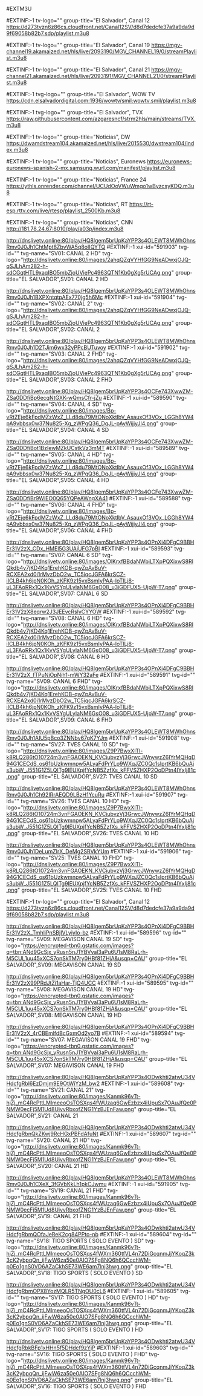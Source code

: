#EXTM3U

#EXTINF:-1 tv-logo="" group-title="El Salvador", Canal 12
https://d273tvzn6z86cs.cloudfront.net/Canal12SV/d8d7dedcfe37a9a9da9d9f69058b82b7.sdp/playlist.m3u8

#EXTINF:-1 tv-logo="" group-title="El Salvador", Canal 19
https://mgv-channel19.akamaized.net/hls/live/2093190/MGV_CHANNEL19/0/streamPlaylist.m3u8

#EXTINF:-1 tv-logo="" group-title="El Salvador", Canal 21
https://mgv-channel21.akamaized.net/hls/live/2093191/MGV_CHANNEL21/0/streamPlaylist.m3u8


#EXTINF:-1 tvg-logo="" group-title="El Salvador", WOW TV
https://cdn.elsalvadordigital.com:1936/wowtv/smil:wowtv.smil/playlist.m3u8

#EXTINF:-1 tvg-logo="" group-title="El Salvador", TVX
https://raw.githubusercontent.com/azgaresncf/strm2hls/main/streams/TVX.m3u8

#EXTINF:-1 tv-logo="" group-title="Noticias", DW
https://dwamdstream104.akamaized.net/hls/live/2015530/dwstream104/index.m3u8

#EXTINF:-1 tv-logo="" group-title="Noticias", Euronews
https://euronews-euronews-spanish-2-mx.samsung.wurl.com/manifest/playlist.m3u8

#EXTINF:-1 tv-logo="" group-title="Noticias", France 24
https://ythls.onrender.com/channel/UCUdOoVWuWmgo1wByzcsyKDQ.m3u8

#EXTINF:-1 tv-logo="" group-title="Noticias", RT
https://rt-esp.rttv.com/live/rtesp/playlist_2500Kb.m3u8

#EXTINF:-1 tv-logo="" group-title="Noticias", CNN
http://181.78.24.67:8010/play/a03p/index.m3u8




http://dnslivetv.online:80/play/HQ8lgem5brUpKaYPP3s4OLEWT8MWhOhnsRmv0J0Jh1ChtMpt8ZbvWA5q8oIIQYTQ
#EXTINF:-1 xui-id="591903" tvg-id="" tvg-name="SV01: CANAL 2 HD" tvg-logo="http://dnslivetv.online:80/images/2ahqQZqVYHfGG9NeADwxjOJQ-qSJLhAm282-h-sdCGqtHTL9xaqIBO5mbZjoUViePc4963QTN1Kb0gXg5rUCAg.png" group-title="EL SALVADOR",SV01: CANAL 2 HD

http://dnslivetv.online:80/play/HQ8lgem5brUpKaYPP3s4OLEWT8MWhOhnsRmv0J0Jh1BXPXntqtpAEx770jg5h6Mc
#EXTINF:-1 xui-id="591904" tvg-id="" tvg-name="SV02: CANAL 2" tvg-logo="http://dnslivetv.online:80/images/2ahqQZqVYHfGG9NeADwxjOJQ-qSJLhAm282-h-sdCGqtHTL9xaqIBO5mbZjoUViePc4963QTN1Kb0gXg5rUCAg.png" group-title="EL SALVADOR",SV02: CANAL 2

http://dnslivetv.online:80/play/HQ8lgem5brUpKaYPP3s4OLEWT8MWhOhnsRmv0J0Jh1D2TJim6wx32yPPcBUTuvoy
#EXTINF:-1 xui-id="591902" tvg-id="" tvg-name="SV03: CANAL 2 FHD" tvg-logo="http://dnslivetv.online:80/images/2ahqQZqVYHfGG9NeADwxjOJQ-qSJLhAm282-h-sdCGqtHTL9xaqIBO5mbZjoUViePc4963QTN1Kb0gXg5rUCAg.png" group-title="EL SALVADOR",SV03: CANAL 2 FHD

http://dnslivetv.online:80/play/HQ8lgem5brUpKaYPP3s4OCFe743XwwZM-ZSa0DDfiBp6ecqNtGXK-wQmsCfr-jZu
#EXTINF:-1 xui-id="589590" tvg-id="" tvg-name="SV04: CANAL 4 SD" tvg-logo="http://dnslivetv.online:80/images/Bp-vRtZEje6kFpdMZzWxZ_LLd8du79MtONoXktlbV_AsauxOf3VOx_LGGh8YW4pA9vbbsx0w37Nu825-Xg_zWPgQ36_DqJL-pAyWijjyJI4.png" group-title="EL SALVADOR",SV04: CANAL 4 SD

http://dnslivetv.online:80/play/HQ8lgem5brUpKaYPP3s4OCFe743XwwZM-ZSa0DDfiBot1BzIewMZkUCstkVz3mMT
#EXTINF:-1 xui-id="589589" tvg-id="" tvg-name="SV05: CANAL 4 HD" tvg-logo="http://dnslivetv.online:80/images/Bp-vRtZEje6kFpdMZzWxZ_LLd8du79MtONoXktlbV_AsauxOf3VOx_LGGh8YW4pA9vbbsx0w37Nu825-Xg_zWPgQ36_DqJL-pAyWijjyJI4.png" group-title="EL SALVADOR",SV05: CANAL 4 HD

http://dnslivetv.online:80/play/HQ8lgem5brUpKaYPP3s4OCFe743XwwZM-ZSa0DDfiBr9WlEO0Q65YQPeAWngXA41
#EXTINF:-1 xui-id="589588" tvg-id="" tvg-name="SV06: CANAL 4 FHD" tvg-logo="http://dnslivetv.online:80/images/Bp-vRtZEje6kFpdMZzWxZ_LLd8du79MtONoXktlbV_AsauxOf3VOx_LGGh8YW4pA9vbbsx0w37Nu825-Xg_zWPgQ36_DqJL-pAyWijjyJI4.png" group-title="EL SALVADOR",SV06: CANAL 4 FHD

http://dnslivetv.online:80/play/HQ8lgem5brUpKaYPP3s4OPnXi4DFgC9BBHEr31V2zX_CDx_HMEl5G3UAiUFG7pBI
#EXTINF:-1 xui-id="589593" tvg-id="" tvg-name="SV07: CANAL 6 SD" tvg-logo="http://dnslivetv.online:80/images/OlKrxfBBdaNWbiLTXpPQXixwS8RIQkdb4v7jKD4Kq1ErehKOB-qwZpAvBuV-RCXEA2xd0i1rMvzDbO2w_TC5iqcJGFA6krSCZ-iICLB4kh6jpN0KOh_zKFK9z15vxBsmIyPAA-loTILj8-uL3FAoRRx1Qx1KvVSYgULylaNM6GsO08_u3iGDFUX5-UjpW-T7.png" group-title="EL SALVADOR",SV07: CANAL 6 SD

http://dnslivetv.online:80/play/HQ8lgem5brUpKaYPP3s4OPnXi4DFgC9BBHEr31V2zX8eqrw2J3JEEvcRslyCYYOW
#EXTINF:-1 xui-id="589592" tvg-id="" tvg-name="SV08: CANAL 6 HD" tvg-logo="http://dnslivetv.online:80/images/OlKrxfBBdaNWbiLTXpPQXixwS8RIQkdb4v7jKD4Kq1ErehKOB-qwZpAvBuV-RCXEA2xd0i1rMvzDbO2w_TC5iqcJGFA6krSCZ-iICLB4kh6jpN0KOh_zKFK9z15vxBsmIyPAA-loTILj8-uL3FAoRRx1Qx1KvVSYgULylaNM6GsO08_u3iGDFUX5-UjpW-T7.png" group-title="EL SALVADOR",SV08: CANAL 6 HD

http://dnslivetv.online:80/play/HQ8lgem5brUpKaYPP3s4OPnXi4DFgC9BBHEr31V2zX_fTPuNiOpNih1-mWY32aFe
#EXTINF:-1 xui-id="589591" tvg-id="" tvg-name="SV09: CANAL 6 FHD" tvg-logo="http://dnslivetv.online:80/images/OlKrxfBBdaNWbiLTXpPQXixwS8RIQkdb4v7jKD4Kq1ErehKOB-qwZpAvBuV-RCXEA2xd0i1rMvzDbO2w_TC5iqcJGFA6krSCZ-iICLB4kh6jpN0KOh_zKFK9z15vxBsmIyPAA-loTILj8-uL3FAoRRx1Qx1KvVSYgULylaNM6GsO08_u3iGDFUX5-UjpW-T7.png" group-title="EL SALVADOR",SV09: CANAL 6 FHD

http://dnslivetv.online:80/play/HQ8lgem5brUpKaYPP3s4OLEWT8MWhOhnsRmv0J0Jh1AIU5pBco3ZNNbv67gK7YJm
#EXTINF:-1 xui-id="591908" tvg-id="" tvg-name="SV27: TVES CANAL 10 SD" tvg-logo="http://dnslivetv.online:80/images/Z9P7BwxXlTl-k8RLQ286tO10724m3vnFGAOEKN_KVCiubvzVj3GrwcJWnywzZ6IYrMQHqD94G1CECdS_os61bUzkwmnpw5ALyaFdPrYLp9WXqJZC0Qc1slprtKB6bQuAjs3ubW_J551G1Z5LQITg9lEUXpjfYcNB5ZzfXs_kFFVSZHXP2OoDPtn4IYxIj81c.png" group-title="EL SALVADOR",SV27: TVES CANAL 10 SD

http://dnslivetv.online:80/play/HQ8lgem5brUpKaYPP3s4OLEWT8MWhOhnsRmv0J0Jh1Ch92IRrAEQD9LBzH1YcuRu
#EXTINF:-1 xui-id="591907" tvg-id="" tvg-name="SV26: TVES CANAL 10 HD" tvg-logo="http://dnslivetv.online:80/images/Z9P7BwxXlTl-k8RLQ286tO10724m3vnFGAOEKN_KVCiubvzVj3GrwcJWnywzZ6IYrMQHqD94G1CECdS_os61bUzkwmnpw5ALyaFdPrYLp9WXqJZC0Qc1slprtKB6bQuAjs3ubW_J551G1Z5LQITg9lEUXpjfYcNB5ZzfXs_kFFVSZHXP2OoDPtn4IYxIj81c.png" group-title="EL SALVADOR",SV26: TVES CANAL 10 HD

http://dnslivetv.online:80/play/HQ8lgem5brUpKaYPP3s4OLEWT8MWhOhnsRmv0J0Jh1DeLumZlrX_DeMg2SRVkYUm
#EXTINF:-1 xui-id="591906" tvg-id="" tvg-name="SV25: TVES CANAL 10 FHD" tvg-logo="http://dnslivetv.online:80/images/Z9P7BwxXlTl-k8RLQ286tO10724m3vnFGAOEKN_KVCiubvzVj3GrwcJWnywzZ6IYrMQHqD94G1CECdS_os61bUzkwmnpw5ALyaFdPrYLp9WXqJZC0Qc1slprtKB6bQuAjs3ubW_J551G1Z5LQITg9lEUXpjfYcNB5ZzfXs_kFFVSZHXP2OoDPtn4IYxIj81c.png" group-title="EL SALVADOR",SV25: TVES CANAL 10 FHD



#EXTINF:-1 tv-logo="" group-title="El Salvador", Canal 12
https://d273tvzn6z86cs.cloudfront.net/Canal12SV/d8d7dedcfe37a9a9da9d9f69058b82b7.sdp/playlist.m3u8



http://dnslivetv.online:80/play/HQ8lgem5brUpKaYPP3s4OPnXi4DFgC9BBHEr31V2zX_TmhliPnSBjIVLyiyIo-bz
#EXTINF:-1 xui-id="589596" tvg-id="" tvg-name="SV09: MEGAVISON CANAL 19 SD" tvg-logo="https://encrypted-tbn0.gstatic.com/images?q=tbn:ANd9GcSjx_yRusn5nJ1YBVval3aPu6U1sM8RaLrh-M5CUL1uu45xXCS7onSkTM7ry0HBf81ZHjA&usqp=CAU" group-title="EL SALVADOR",SV09: MEGAVISON CANAL 19 SD

http://dnslivetv.online:80/play/HQ8lgem5brUpKaYPP3s4OPnXi4DFgC9BBHEr31V2zX99PRdJtZi1aHar-TjQ4UCC
#EXTINF:-1 xui-id="589595" tvg-id="" tvg-name="SV08: MEGAVISON CANAL 19 HD" tvg-logo="https://encrypted-tbn0.gstatic.com/images?q=tbn:ANd9GcSjx_yRusn5nJ1YBVval3aPu6U1sM8RaLrh-M5CUL1uu45xXCS7onSkTM7ry0HBf81ZHjA&usqp=CAU" group-title="EL SALVADOR",SV08: MEGAVISON CANAL 19 HD

http://dnslivetv.online:80/play/HQ8lgem5brUpKaYPP3s4OPnXi4DFgC9BBHEr31V2zX_4rCBEmlfdBcGxmOd2yo7B
#EXTINF:-1 xui-id="589594" tvg-id="" tvg-name="SV07: MEGAVISON CANAL 19 FHD" tvg-logo="https://encrypted-tbn0.gstatic.com/images?q=tbn:ANd9GcSjx_yRusn5nJ1YBVval3aPu6U1sM8RaLrh-M5CUL1uu45xXCS7onSkTM7ry0HBf81ZHjA&usqp=CAU" group-title="EL SALVADOR",SV07: MEGAVISON CANAL 19 FHD

http://dnslivetv.online:80/play/HQ8lgem5brUpKaYPP3s4ODwkhti2atwU34VHdcfgRbl6EzDmjm9E9OtWiYzM_bw2
#EXTINF:-1 xui-id="589608" tvg-id="" tvg-name="SV21: CANAL 21" tvg-logo="http://dnslivetv.online:80/images/Kanmk96vTt-hjZj_mC4RcPttLMlmeeoOsTOSXqs4fWUzaq6GwEzbzx4iUpuSx7OAuJfQe0PNMW0ecFj5M1Ud8UivvRbxofZNG1YzBJEnFaw.png" group-title="EL SALVADOR",SV21: CANAL 21

http://dnslivetv.online:80/play/HQ8lgem5brUpKaYPP3s4ODwkhti2atwU34VHdcfgRbnQkZKwj9RcHGxPBFdAfuNt
#EXTINF:-1 xui-id="589607" tvg-id="" tvg-name="SV20: CANAL 21 HD" tvg-logo="http://dnslivetv.online:80/images/Kanmk96vTt-hjZj_mC4RcPttLMlmeeoOsTOSXqs4fWUzaq6GwEzbzx4iUpuSx7OAuJfQe0PNMW0ecFj5M1Ud8UivvRbxofZNG1YzBJEnFaw.png" group-title="EL SALVADOR",SV20: CANAL 21 HD

http://dnslivetv.online:80/play/HQ8lgem5brUpKaYPP3s4OLEWT8MWhOhnsRmv0J0Jh1CXeX_3fGVbKkLh1pkCJwmu
#EXTINF:-1 xui-id="591905" tvg-id="" tvg-name="SV19: CANAL 21 FHD" tvg-logo="http://dnslivetv.online:80/images/Kanmk96vTt-hjZj_mC4RcPttLMlmeeoOsTOSXqs4fWUzaq6GwEzbzx4iUpuSx7OAuJfQe0PNMW0ecFj5M1Ud8UivvRbxofZNG1YzBJEnFaw.png" group-title="EL SALVADOR",SV19: CANAL 21 FHD

http://dnslivetv.online:80/play/HQ8lgem5brUpKaYPP3s4ODwkhti2atwU34VHdcfgRbmQOfaJeReK2cg84PPto-nb
#EXTINF:-1 xui-id="589604" tvg-id="" tvg-name="SV18: TIGO SPORTS ( SOLO EVENTO )  SD" tvg-logo="http://dnslivetv.online:80/images/Kanmk96vTt-hjZj_mC4RcPttLMlmeeoOsTOSXqs4fWXm360tfVL4n72DiGcqnmJjYKoqZ3k3cK2ybpqQn_ijFwW6za50e0AIO7SFg8NQ6h6QCcchWM-p0Eo1gnS0VD6AZaCkhSE73WE6am7lnj3hwg.png" group-title="EL SALVADOR",SV18: TIGO SPORTS ( SOLO EVENTO )  SD

http://dnslivetv.online:80/play/HQ8lgem5brUpKaYPP3s4ODwkhti2atwU34VHdcfgRbmOPX8YozMQLR5TNgOU0cL6
#EXTINF:-1 xui-id="589605" tvg-id="" tvg-name="SV17: TIGO SPORTS ( SOLO EVENTO )  HD" tvg-logo="http://dnslivetv.online:80/images/Kanmk96vTt-hjZj_mC4RcPttLMlmeeoOsTOSXqs4fWXm360tfVL4n72DiGcqnmJjYKoqZ3k3cK2ybpqQn_ijFwW6za50e0AIO7SFg8NQ6h6QCcchWM-p0Eo1gnS0VD6AZaCkhSE73WE6am7lnj3hwg.png" group-title="EL SALVADOR",SV17: TIGO SPORTS ( SOLO EVENTO )  HD

http://dnslivetv.online:80/play/HQ8lgem5brUpKaYPP3s4ODwkhti2atwU34VHdcfgRbkBFp1xHHn5f5DHdcf9zYjP
#EXTINF:-1 xui-id="589603" tvg-id="" tvg-name="SV16: TIGO SPORTS ( SOLO EVENTO ) FHD" tvg-logo="http://dnslivetv.online:80/images/Kanmk96vTt-hjZj_mC4RcPttLMlmeeoOsTOSXqs4fWXm360tfVL4n72DiGcqnmJjYKoqZ3k3cK2ybpqQn_ijFwW6za50e0AIO7SFg8NQ6h6QCcchWM-p0Eo1gnS0VD6AZaCkhSE73WE6am7lnj3hwg.png" group-title="EL SALVADOR",SV16: TIGO SPORTS ( SOLO EVENTO ) FHD
